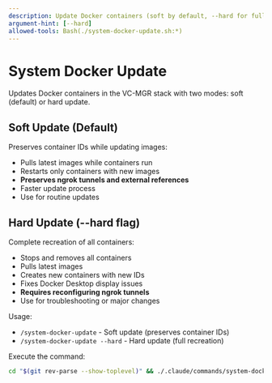 ```yaml
---
description: Update Docker containers (soft by default, --hard for full recreation)
argument-hint: [--hard]
allowed-tools: Bash(./system-docker-update.sh:*)
---
```


# System Docker Update

Updates Docker containers in the VC-MGR stack with two modes: soft (default) or hard update.

## Soft Update (Default)
Preserves container IDs while updating images:
- Pulls latest images while containers run
- Restarts only containers with new images
- **Preserves ngrok tunnels and external references**
- Faster update process
- Use for routine updates

## Hard Update (--hard flag)
Complete recreation of all containers:
- Stops and removes all containers
- Pulls latest images
- Creates new containers with new IDs
- Fixes Docker Desktop display issues
- **Requires reconfiguring ngrok tunnels**
- Use for troubleshooting or major changes

Usage: 
- `/system-docker-update` - Soft update (preserves container IDs)
- `/system-docker-update --hard` - Hard update (full recreation)

Execute the command:
```bash
cd "$(git rev-parse --show-toplevel)" && ./.claude/commands/system-docker-update.sh "$ARGUMENTS"
```
